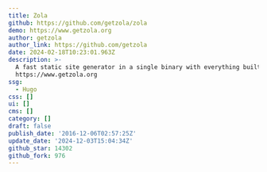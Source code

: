 ```yaml
---
title: Zola
github: https://github.com/getzola/zola
demo: https://www.getzola.org
author: getzola
author_link: https://github.com/getzola
date: 2024-02-18T10:23:01.963Z
description: >-
  A fast static site generator in a single binary with everything built-in.
  https://www.getzola.org
ssg:
  - Hugo
css: []
ui: []
cms: []
category: []
draft: false
publish_date: '2016-12-06T02:57:25Z'
update_date: '2024-12-03T15:04:34Z'
github_star: 14302
github_fork: 976
---
```

